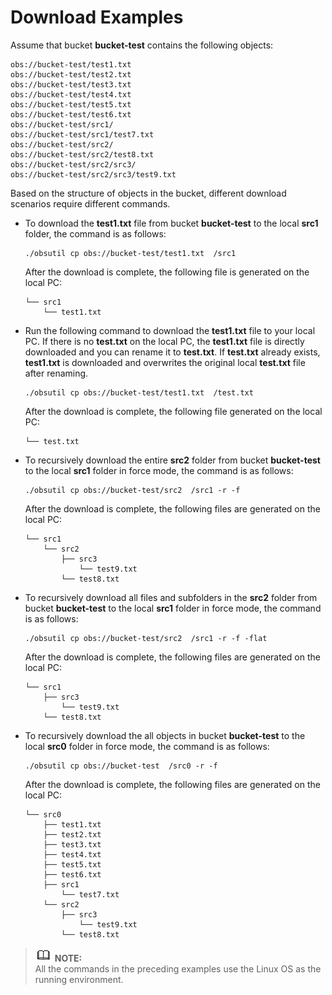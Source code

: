 # Download Examples<a name="EN-US_TOPIC_0142723181"></a>

Assume that bucket  **bucket-test**  contains the following objects:

```
obs://bucket-test/test1.txt
obs://bucket-test/test2.txt
obs://bucket-test/test3.txt
obs://bucket-test/test4.txt
obs://bucket-test/test5.txt
obs://bucket-test/test6.txt
obs://bucket-test/src1/
obs://bucket-test/src1/test7.txt
obs://bucket-test/src2/
obs://bucket-test/src2/test8.txt
obs://bucket-test/src2/src3/
obs://bucket-test/src2/src3/test9.txt
```

Based on the structure of objects in the bucket, different download scenarios require different commands.

-   To download the  **test1.txt**  file from bucket  **bucket-test**  to the local  **src1**  folder, the command is as follows:

    ```
    ./obsutil cp obs://bucket-test/test1.txt  /src1
    ```

    After the download is complete, the following file is generated on the local PC:

    ```
    └── src1
        └── test1.txt
    ```

-   Run the following command to download the  **test1.txt**  file to your local PC. If there is no  **test.txt**  on the local PC, the  **test1.txt**  file is directly downloaded and you can rename it to  **test.txt**. If  **test.txt**  already exists,  **test1.txt**  is downloaded and overwrites the original local  **test.txt**  file after renaming.

    ```
    ./obsutil cp obs://bucket-test/test1.txt  /test.txt
    ```

    After the download is complete, the following file generated on the local PC:

    ```
    └── test.txt
    ```

-   To recursively download the entire  **src2**  folder from bucket  **bucket-test**  to the local  **src1**  folder in force mode, the command is as follows:

    ```
    ./obsutil cp obs://bucket-test/src2  /src1 -r -f
    ```

    After the download is complete, the following files are generated on the local PC:

    ```
    └── src1
        └── src2
            ├── src3
                └── test9.txt
            └── test8.txt
    ```

-   To recursively download all files and subfolders in the  **src2**  folder from bucket  **bucket-test**  to the local  **src1**  folder in force mode, the command is as follows:

    ```
    ./obsutil cp obs://bucket-test/src2  /src1 -r -f -flat
    ```

    After the download is complete, the following files are generated on the local PC:

    ```
    └── src1
        ├── src3
            └── test9.txt
        └── test8.txt
    ```

-   To recursively download the all objects in bucket  **bucket-test**  to the local  **src0**  folder in force mode, the command is as follows:

    ```
    ./obsutil cp obs://bucket-test  /src0 -r -f
    ```

    After the download is complete, the following files are generated on the local PC:

    ```
    └── src0
        ├── test1.txt
        ├── test2.txt
        ├── test3.txt
        ├── test4.txt
        ├── test5.txt
        ├── test6.txt
        ├── src1
            └── test7.txt
        └── src2
            ├── src3
                └── test9.txt
            └── test8.txt
    ```


>![](public_sys-resources/icon-note.gif) **NOTE:**   
>All the commands in the preceding examples use the Linux OS as the running environment.  

